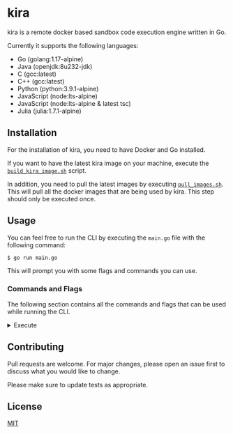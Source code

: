 # kira

kira is a remote docker based sandbox code execution engine written in Go.

Currently it supports the following languages:

- Go (golang:1.17-alpine)
- Java (openjdk:8u232-jdk)
- C (gcc:latest)
- C++ (gcc:latest)
- Python (python:3.9.1-alpine)
- JavaScript (node:lts-alpine)
- JavaScript (node:lts-alpine & latest tsc)
- Julia (julia:1.7.1-alpine)

## Installation

For the installation of kira, you need to have Docker and Go installed.

If you want to have the latest kira image on your machine, execute the [`build_kira_image.sh`](https://github.com/FlorianWoelki/kira/blob/main/build/build_kira_image.sh) script.

In addition, you need to pull the latest images by executing [`pull_images.sh`](https://github.com/FlorianWoelki/kira/blob/main/build/pull_images.sh). This will pull all the docker images that are being used by kira. This step should only be executed once.

## Usage

You can feel free to run the CLI by executing the `main.go` file with the following command:

```sh
$ go run main.go
```

This will prompt you with some flags and commands you can use.

### Commands and Flags

The following section contains all the commands and flags that can be used while running the CLI.

<details>
  <summary>Execute</summary>

  <p>
    The execute command will execute code in a containerized sandbox.
  </p>

  | Flag | Aliases | Description | Default |
  |---|---|---|---|
  | --language | -l, -lang | Set the language for the kira sandbox runner. | python |
  | --file | -f | Set the specific file that should be executed. | example code in runner struct |
</details>

## Contributing

Pull requests are welcome. For major changes, please open an issue first to discuss what you would like to change.

Please make sure to update tests as appropriate.

## License

[MIT](https://choosealicense.com/licenses/mit/)